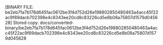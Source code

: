 [BINARY FILE: be2eb7fa7b178d645fac0612be3f4d752d26e198802850480463a4acc45f22ac9f89dacb702398e4c8343ee20cd8c83226cd5e8b08a75807d1579d045628]
Stored copy: docs/converted-binary/be2eb7fa7b178d645fac0612be3f4d752d26e198802850480463a4acc45f22ac9f89dacb702398e4c8343ee20cd8c83226cd5e8b08a75807d1579d045628
